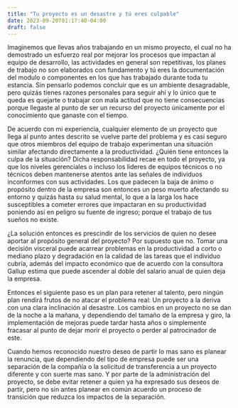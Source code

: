 ```yaml
---
title: "Tu proyecto es un desastre y tú eres culpable"
date: 2023-09-20T01:17:40-04:00
draft: false
---
```

Imaginemos que llevas años trabajando en un mismo proyecto, el cual no ha demostrado un esfuerzo real por mejorar los procesos que impactan al equipo de desarrollo, las actividades en general son repetitivas, los planes de trabajo no son elaborados con fundamento y tú eres la documentación del modulo o componentes en los que has trabajado durante toda tu estancia. Sin pensarlo podemos concluir que es un ambiente desagradable, pero quizás tienes razones personales para seguir ahí y lo único que te queda es quejarte o trabajar con mala actitud que no tiene consecuencias porque llegaste al punto de ser un recurso del proyecto únicamente por el conocimiento que ganaste con el tiempo. 

De acuerdo con mi experiencia, cualquier elemento de un proyecto que llega al punto antes descrito se vuelve parte del problema y es casi seguro que otros miembros del equipo de trabajo experimentan una situación similar afectando directamente a la productividad. ¿Quién tiene entonces la culpa de la situación? Dicha responsabilidad recae en todo el proyecto, ya que los niveles gerenciales o incluso los lideres de equipos técnicos o no técnicos deben mantenerse atentos ante las señales de individuos inconformes con sus actividades. Los que padecen la baja de ánimo o propósito dentro de la empresa son entonces un peso muerto afectando su entorno y quizás hasta su salud mental, lo que a la larga los hace susceptibles a cometer errores que impactaran en su productividad poniendo así en peligro su fuente de ingreso; porque el trabajo de tus sueños no existe.

¿La solución entonces es prescindir de los servicios de quien no desee aportar al propósito general del proyecto? Por supuesto que no. Tomar una decisión visceral puede acarrear problemas en la productividad a corto o mediano plazo y degradación en la calidad de las tareas que el individuo cubría, además del impacto económico que de acuerdo con la consultora Gallup estima que puede ascender al doble del salario anual de quien deja la empresa.

Entonces el siguiente paso es un plan para retener al talento, pero ningún plan rendirá frutos de no atacar el problema real: Un proyecto a la deriva con una clara inclinación al desastre. Los cambios en un proyecto no se dan de la noche a la mañana, y dependiendo del tamaño de la empresa y giro, la implementación de mejoras puede tardar hasta años o simplemente fracasar al punto de dejar morir el proyecto o perder al patrocinador de este.

Cuando hemos reconocido nuestro deseo de partir lo mas sano es planear la renuncia, que dependiendo del tipo de empresa puede ser una separación de la compañía o la solicitud de transferencia a un proyecto diferente y con suerte mas sano. Y por parte de la administración del proyecto, se debe evitar retener a quien ya ha expresado sus deseos de partir, pero no sin antes planear en común acuerdo un proceso de transición que reduzca los impactos de la separación.


